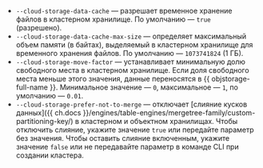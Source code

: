 * `--cloud-storage-data-cache` — разрешает временное хранение файлов в кластерном хранилище. По умолчанию — `true` (разрешено).
* `--cloud-storage-data-cache-max-size` — определяет максимальный объем памяти (в байтах), выделяемый в кластерном хранилище для временного хранения файлов. По умолчанию — `1073741824` (1 ГБ).
* `--cloud-storage-move-factor` — устанавливает минимальную долю свободного места в кластерном хранилище. Если доля свободного места меньше этого значения, данные переносятся в {{ objstorage-full-name }}. Минимальное значение — `0`, максимальное — `1`, по умолчанию — `0.01`.
* `--cloud-storage-prefer-not-to-merge` — отключает [слияние кусков данных]({{ ch.docs }}/engines/table-engines/mergetree-family/custom-partitioning-key/) в кластерном и объектном хранилищах. Чтобы отключить слияние, укажите значение `true` или передайте параметр без значения. Чтобы оставить слияние включенным, укажите значение `false` или не передавайте параметр в команде CLI при создании кластера.

